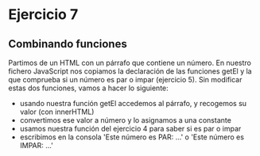 # Ejercicio 7

## Combinando funciones

Partimos de un HTML con un párrafo que contiene un número. En nuestro fichero JavaScript nos copiamos la declaración de las funciones getEl y la que comprueba si un número es par o impar (ejercicio 5).
Sin modificar estas dos funciones, vamos a hacer lo siguiente:

- usando nuestra función getEl accedemos al párrafo, y recogemos su valor (con innerHTML)
- convertimos ese valor a número y lo asignamos a una constante
- usamos nuestra función del ejercicio 4 para saber si es par o impar
- escribimos en la consola 'Este número es PAR: ...' o 'Este número es IMPAR: ...'
